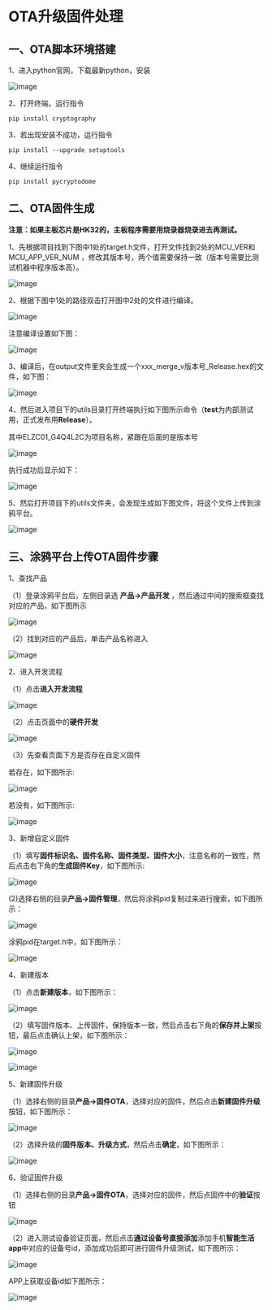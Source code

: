 # OTA升级固件处理

## 一、OTA脚本环境搭建
1、进入python官网，下载最新python，安装

![image](images/ota-python-download.png)

2、打开终端，运行指令
```
pip install cryptography
```
3、若出现安装不成功，运行指令
```
pip install --upgrade setuptools
```
4、继续运行指令
```
pip install pycryptodome
```

## 二、OTA固件生成

 **注意：如果主板芯片是HK32的，主板程序需要用烧录器烧录进去再测试。**

1、先根据项目找到下图中1处的target.h文件，打开文件找到2处的MCU_VER和 MCU_APP_VER_NUM ，修改其版本号，两个值需要保持一致（版本号需要比测试机器中程序版本高）。

![image](images/ota_upgrade_01.png)

2、根据下图中1处的路径双击打开图中2处的文件进行编译。

![image](images/ota_upgrade_02.png)

注意编译设置如下图：

![image](images/ota_upgrade_03.png)

3、编译后，在output文件里夹会生成一个xxx_merge_v版本号_Release.hex的文件，如下图：

![image](images/ota_upgrade_04.png)

4、然后进入项目下的utils目录打开终端执行如下图所示命令（**test**为内部测试用，正式发布用**Release**）。

其中ELZC01_G4Q4L2C为项目名称，紧跟在后面的是版本号

![image](images/ota_upgrade_05.png)

执行成功后显示如下：

![image](images/ota_upgrade_06.png)

5、然后打开项目下的utils文件夹，会发现生成如下图文件，将这个文件上传到涂鸦平台。

![image](images/ota_upgrade_07.png)

## 三、涂鸦平台上传OTA固件步骤

1、查找产品

（1）登录涂鸦平台后，左侧目录选 **产品->产品开发** ，然后通过中间的搜索框查找对应的产品，如下图所示

![image](images/ota_tuya_plat_01.png)

（2）找到对应的产品后，单击产品名称进入

![image](images/ota_tuya_plat_02.png)    

2、进入开发流程

（1）点击**进入开发流程**

![image](images/ota_tuya_plat_03.png) 

（2）点击页面中的**硬件开发**

![image](images/ota_tuya_plat_07.png) 

（3）先查看页面下方是否存在自定义固件

若存在，如下图所示:

![image](images/ota_tuya_plat_08.png) 

若没有，如下图所示:

![image](images/ota_tuya_plat_09.png) 

3、新增自定义固件

（1）填写**固件标识名、固件名称、固件类型、固件大小**，注意名称的一致性，然后点击右下角的**生成固件Key**，如下图所示:

![image](images/ota_tuya_plat_10.png) 

(2)选择右侧的目录**产品->固件管理**，然后将涂鸦pid复制过来进行搜索，如下图所示：

![image](images/ota_tuya_plat_11.png) 

涂鸦pid在target.h中，如下图所示：

![image](images/ota_tuya_plat_05.png) 

4、新建版本

（1）点击**新建版本**，如下图所示：

![image](images/ota_tuya_plat_12.png) 

（2）填写固件版本、上传固件，保持版本一致，然后点击右下角的**保存并上架**按钮，最后点击确认上架，如下图所示：

![image](images/ota_tuya_plat_13.png) 

![image](images/ota_tuya_plat_14.png) 

5、新建固件升级

（1）选择右侧的目录**产品->固件OTA**，选择对应的固件，然后点击**新建固件升级**按钮，如下图所示：

![image](images/ota_tuya_plat_15.png) 

（2）选择升级的**固件版本、升级方式**，然后点击**确定**，如下图所示：

![image](images/ota_tuya_plat_16.png) 

6、验证固件升级

（1）选择右侧的目录**产品->固件OTA**，选择对应的固件，然后点固件中的**验证**按钮

![image](images/ota_tuya_plat_17.png) 

（2）进入测试设备验证页面，然后点击**通过设备号直接添加**添加手机**智能生活app**中对应的设备号id，添加成功后即可进行固件升级测试，如下图所示：

![image](images/ota_tuya_plat_18.png) 


APP上获取设备id如下图所示：

![image](images/app_getdevid.gif) 
















